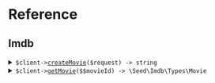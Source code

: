 # Reference
## Imdb
<details><summary><code>$client-><a href="/Seed/Imdb/ImdbClient.php">createMovie</a>($request) -> string</code></summary>
<dl>
<dd>

#### 📝 Description

<dl>
<dd>

<dl>
<dd>

Add a movie to the database using the movies/* /... path.
</dd>
</dl>
</dd>
</dl>

#### 🔌 Usage

<dl>
<dd>

<dl>
<dd>

```php
$client->imdb->createMovie(
    $request,
);
```
</dd>
</dl>
</dd>
</dl>

#### ⚙️ Parameters

<dl>
<dd>

<dl>
<dd>

**$request:** `\Seed\Imdb\Types\CreateMovieRequest` 
    
</dd>
</dl>
</dd>
</dl>


</dd>
</dl>
</details>

<details><summary><code>$client-><a href="/Seed/Imdb/ImdbClient.php">getMovie</a>($$movieId) -> \Seed\Imdb\Types\Movie</code></summary>
<dl>
<dd>

#### 🔌 Usage

<dl>
<dd>

<dl>
<dd>

```php
$client->imdb->getMovie(
    movieId: $movieId,
);
```
</dd>
</dl>
</dd>
</dl>

#### ⚙️ Parameters

<dl>
<dd>

<dl>
<dd>

**$movieId:** `string` 
    
</dd>
</dl>
</dd>
</dl>


</dd>
</dl>
</details>
